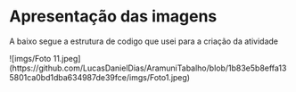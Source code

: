 <h1>Apresentação das imagens</h1>
<p>A baixo segue a estrutura de codigo que usei para a criação da atividade</p>
![imgs/Foto 11.jpeg](https://github.com/LucasDanielDias/AramuniTabalho/blob/1b83e5b8effa135801ca0bd1dba634987de39fce/imgs/Foto1.jpeg)
